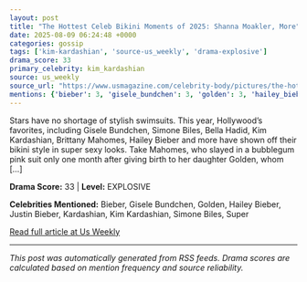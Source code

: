 ```yaml
---
layout: post
title: "The Hottest Celeb Bikini Moments of 2025: Shanna Moakler, More"
date: 2025-08-09 06:24:48 +0000
categories: gossip
tags: ['kim-kardashian', 'source-us_weekly', 'drama-explosive']
drama_score: 33
primary_celebrity: kim_kardashian
source: us_weekly
source_url: "https://www.usmagazine.com/celebrity-body/pictures/the-hottest-celeb-bikini-moments-of-2025/"
mentions: {'bieber': 3, 'gisele_bundchen': 3, 'golden': 3, 'hailey_bieber': 3, 'justin_bieber': 3, 'kardashian': 3, 'kim_kardashian': 9, 'simone_biles': 3, 'super': 3}
---
```


Stars have no shortage of stylish swimsuits. This year, Hollywood’s favorites, including Gisele Bundchen, Simone Biles, Bella Hadid, Kim Kardashian, Brittany Mahomes, Hailey Bieber and more have shown off their bikini style in super sexy looks. Take Mahomes, who slayed in a bubblegum pink suit only one month after giving birth to her daughter Golden, whom […]

**Drama Score:** 33 | **Level:** EXPLOSIVE

**Celebrities Mentioned:** Bieber, Gisele Bundchen, Golden, Hailey Bieber, Justin Bieber, Kardashian, Kim Kardashian, Simone Biles, Super

[Read full article at Us Weekly](https://www.usmagazine.com/celebrity-body/pictures/the-hottest-celeb-bikini-moments-of-2025/)

---
*This post was automatically generated from RSS feeds. Drama scores are calculated based on mention frequency and source reliability.*
